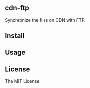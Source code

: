 cdn-ftp
---

Synchronize the files on CDN with FTP.

## Install

## Usage

## License

The MIT License

